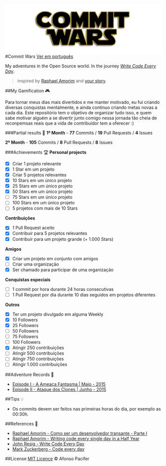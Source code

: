 ![commit wars](cover.png)
#Commit Wars
[Ver em português](readme.md)

My adventures in the Open Source world. In the journey *[Write Code Every Day](http://ejohn.org/blog/write-code-every-day/)*.

> inspired by [Raphael Amorim](https://github.com/raphamorim) and [your story](https://github.com/raphamorim/500-days-of-open-source).

##My Gamification :video_game:

Para tornar meus dias mais divertidos e me manter motivado, eu fui criando diversas conquistas mentalmente, e ainda continuo criando metas novas a cada dia. Este repositório tem o objetivo de organizar tudo isso, e quem sabe motivar alguém a se divertir junto comigo nessa jornada tão cheia de reconpemsas reais que a vida de contribuidor tem a oferecer :)

###Partial results :checkered_flag:
**1º Month** - **77** Commits / **19** Pull Requests / **4** Issues

**2º Month** - **105** Commits / **8** Pull Requests / **8** Issues

###Achievements :trophy:
**Personal projects**
- [x] Criar 1 projeto relevante
- [x] 1 Star em um projeto
- [x] Criar 5 projetos relevantes
- [x] 10 Stars em um único projeto
- [x] 25 Stars em um único projeto
- [x] 50 Stars em um único projeto
- [ ] 75 Stars em um único projeto
- [ ] 100 Stars em um único projeto
- [ ] 5 projetos com mais de 10 Stars

**Contribuições**
- [x] 1 Pull Request aceito
- [x] Contribuir para 5 projetos relevantes
- [x] Contribuir para um projeto grande (+ 1.000 Stars)

**Amigos**
- [x] Criar um projeto em conjunto com amigos
- [ ] Criar uma organização
- [x] Ser chamado para participar de uma organização

**Conquistas especiais**
- [ ] 1 commit por hora durante 24 horas consecutivas
- [ ] 1 Pull Request por dia durante 10 dias seguidos em projetos diferentes

**Outros**
- [x] Ter um projeto divulgado em alguma Weekly
- [x] 10 Followers
- [x] 25 Followers
- [ ] 50 Followers
- [ ] 75 Followers
- [ ] 100 Followers
- [x] Atingir 250 contribuições
- [ ] Atingir 500 contribuições
- [ ] Atingir 750 contribuições
- [ ] Atingir 1.000 contribuições

##Adventure Records :memo:
- [Episode I - A Ameaça Fantasma | Maio - 2015](https://medium.com/@afonsopacifer/commit-wars-5c51ddd837cd)
- [Episode II - Ataque dos Clones | Junho - 2015](https://medium.com/@afonsopacifer/commit-wars-a6cd5372b46)

##Tips :bulb:
- Os commits devem ser feitos nas primeiras horas do dia, por exemplo as 00:30h.

##References :page_facing_up:
- [Raphael Amorim - Como ser um desenvolvedor transante - Parte I](https://medium.com/@raphamorim/como-ser-um-desenvolvedor-transante-parte-i-e010c125847f)
- [Raphael Amorim - Writing code every single day in a Half Year](https://medium.com/@raphamorim/what-ive-learned-writting-code-every-single-day-in-a-half-year-a6c504e7300f)
- [John Resig - Write Code Every Day](http://ejohn.org/blog/write-code-every-day/)
- [Mark Zuckerberg - Code every day](http://www.zdnet.com/article/mark-zuckerbergs-personal-challenge-for-2012-code-every-day/)

##License
[MIT Licence](licence.md) © Afonso Pacifer
